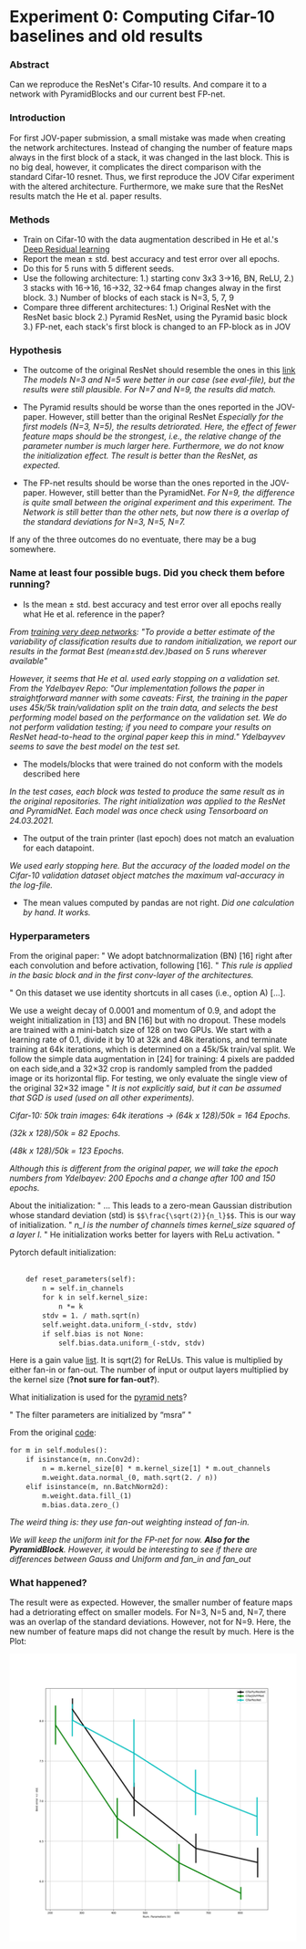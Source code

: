 # Experiment 0: Computing Cifar-10 baselines and old results

### Abstract

Can we reproduce the ResNet's Cifar-10 results. And compare it to a network with PyramidBlocks and our current best FP-net.

### Introduction

For first JOV-paper submission, a small mistake was made when creating the network architectures. Instead of changing the number of feature maps always in the first block of a stack, it was changed in the last block. This is no big deal, however, it complicates the direct comparison with the standard Cifar-10 resnet. Thus, we first reproduce the JOV Cifar experiment with the altered architecture. Furthermore, we make sure that the ResNet results match the He et al. paper results.


### Methods

* Train on Cifar-10 with the data augmentation described in He et al.'s [Deep Residual learning](https://arxiv.org/pdf/1512.03385.pdf)
* Report the mean ± std. best accuracy and test error over all epochs.
* Do this for 5 runs with 5 different seeds.
* Use the following architecture: 
    1.) starting conv 3x3 3->16, BN, ReLU,
    2.) 3 stacks with 16->16, 16->32, 32->64 fmap changes alway in the first block. 
    3.) Number of blocks of each stack is N=3, 5, 7, 9
* Compare three different architectures:
    1.) Original ResNet with the ResNet basic block
    2.) Pyramid ResNet, using the Pyramid basic block
    3.) FP-net, each stack's first block is changed to an FP-block as in JOV

### Hypothesis
* The outcome of the original ResNet should resemble the ones in this [link](https://github.com/akamaster/pytorch_resnet_cifar10)
*The models N=3 and N=5 were better in our case (see eval-file), but the results were still plausible. For N=7 and N=9, the results did match.*

* The Pyramid results should be worse than the ones reported in the JOV-paper. However, still better than the original ResNet
*Especially for the first models (N=3, N=5), the results detriorated. Here, the effect of fewer feature maps should be the strongest, i.e., the relative change of the parameter number is much larger here. Furthermore, we do not know the initialization effect. The result is better than the ResNet, as expected.*
* The FP-net results should be worse than the ones reported in the JOV-paper. However, still better than the PyramidNet.
*For N=9, the difference is quite small between the original experiment and this experiment. The Network is still better than the other nets, but now there is a overlap of the standard deviations for N=3, N=5, N=7.*

If any of the three outcomes do no eventuate, there may be a bug somewhere.


### Name at least four possible bugs. Did you check them before running?

* Is the mean ± std. best accuracy and test error over all epochs really what He et al. reference in the paper?

*From [training very deep networks](https://arxiv.org/pdf/1507.06228.pdf):
"To provide a better estimate of the variability of classification results due to random initialization, we report our results in the format Best (mean±std.dev.)based on 5 runs wherever available"*

*However, it seems that He et al. used early stopping on a validation set.*
*From the Ydelbayev Repo:
"Our implementation follows the paper in straightforward manner with some caveats: First, the training in the paper uses 45k/5k train/validation split on the train data, and selects the best performing model based on the performance on the validation set. We do not perform validation testing; if you need to compare your results on ResNet head-to-head to the orginal paper keep this in mind."
Ydelbayvev seems to save the best model on the test set.*

* The models/blocks that were trained do not conform with the models described here

*In the test cases, each block was tested to produce the same result as in the original repositories. The right initialization was applied to the ResNet and PyramidNet.*
*Each model was once check using Tensorboard on 24.03.2021.*

* The output of the train printer (last epoch) does not match an evaluation for each datapoint.

*We used early stopping here. But the accuracy of the loaded model on the Cifar-10 validation dataset object matches the maximum val-accuracy in the log-file.*

* The mean values computed by pandas are not right.
*Did one calculation by hand. It works.*

### Hyperparameters

From the original paper:
"
We adopt batchnormalization  (BN)  [16]  right  after  each  convolution  and before activation, following [16].
"
*This rule is applied in the basic block and in the first conv-layer of the architectures.*

"
On this dataset we use identity shortcuts in all cases (i.e., option A) [...].

We use a weight decay of 0.0001 and momentum of 0.9, and adopt the weight initialization in [13] and BN [16] but with  no  dropout. These  models  are  trained  with  a  mini-batch size of 128 on two GPUs.  We start with a learning rate of 0.1,  divide it by 10 at 32k and 48k iterations,  and terminate training at 64k iterations, which is determined on a 45k/5k train/val split. We follow the simple data augmentation in [24] for training: 4 pixels are padded on each side,and  a  32×32  crop  is  randomly  sampled  from  the  padded image or its horizontal flip.  For testing, we only evaluate the single view of the original 32×32 image
"
*It is not explicitly said, but it can be assumed that SGD is used (used on all other experiments).*

*Cifar-10: 50k train images: 64k iterations -> (64k x 128)/50k = 164 Epochs.*

*(32k x 128)/50k = 82 Epochs.*

*(48k x 128)/50k = 123 Epochs.*

*Although this is different from the original paper, we will take the epoch numbers from Ydelbayev: 200 Epochs and a change after 100 and 150 epochs.*

About the initialization:
"
... This leads to a zero-mean Gaussian distribution whose standard deviation (std) is `$$\frac{\sqrt(2)}{n_l}$$`. This is our way of initialization.
"
*n_l is the number of channels times kernel_size squared of a layer l*.
"
He initialization works better for layers with ReLu activation.
"

Pytorch default initialization:
```

    def reset_parameters(self):
        n = self.in_channels
        for k in self.kernel_size:
            n *= k
        stdv = 1. / math.sqrt(n)
        self.weight.data.uniform_(-stdv, stdv)
        if self.bias is not None:
            self.bias.data.uniform_(-stdv, stdv)

```

Here is a gain value [list](https://pytorch.org/docs/stable/nn.init.html). It is sqrt(2) for ReLUs. This value is multiplied by either fan-in or fan-out. The number of input or output layers multiplied by the kernel size (**?not sure for fan-out?**).

What initialization is used for the [pyramid nets](https://arxiv.org/pdf/1610.02915.pdf)?

"
The filter parameters are initialized by “msra” 
"

From the original [code](https://github.com/dyhan0920/PyramidNet-PyTorch/blob/master/PyramidNet.py):
```
for m in self.modules():
    if isinstance(m, nn.Conv2d):
        n = m.kernel_size[0] * m.kernel_size[1] * m.out_channels
        m.weight.data.normal_(0, math.sqrt(2. / n))
    elif isinstance(m, nn.BatchNorm2d):
        m.weight.data.fill_(1)
        m.bias.data.zero_()
```

*The weird thing is: they use fan-out weighting instead of fan-in.*

*We will keep the uniform init for the FP-net for now. **Also for the PyramidBlock**. However, it would be interesting to see if there are differences between Gauss and Uniform and fan_in and fan_out*


### What happened?

The result were as expected. However, the smaller number of feature maps had a detriorating effect on smaller models. For N=3, N=5 and, N=7, there was an overlap of the standard deviations. However, not for N=9. Here, the new number of feature maps did not change the result by much. 
Here is the Plot:

![three model plot results](num_params_vs_min_val_error.png)
